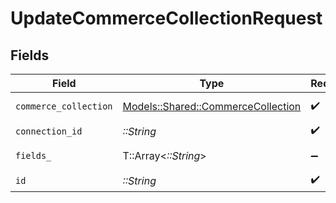 # UpdateCommerceCollectionRequest


## Fields

| Field                                                                           | Type                                                                            | Required                                                                        | Description                                                                     |
| ------------------------------------------------------------------------------- | ------------------------------------------------------------------------------- | ------------------------------------------------------------------------------- | ------------------------------------------------------------------------------- |
| `commerce_collection`                                                           | [Models::Shared::CommerceCollection](../../models/shared/commercecollection.md) | :heavy_check_mark:                                                              | A collection of items/products/services                                         |
| `connection_id`                                                                 | *::String*                                                                      | :heavy_check_mark:                                                              | ID of the connection                                                            |
| `fields_`                                                                       | T::Array<*::String*>                                                            | :heavy_minus_sign:                                                              | Comma-delimited fields to return                                                |
| `id`                                                                            | *::String*                                                                      | :heavy_check_mark:                                                              | ID of the Collection                                                            |